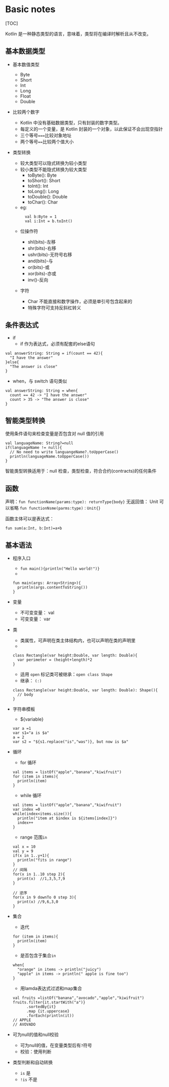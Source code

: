 # Basic notes

[TOC]

Kotlin 是一种静态类型的语言，意味着，类型将在编译时解析且从不改变。

## 基本数据类型

+ 基本数值类型
    + Byte
    + Short
    + Int
    + Long
    + Float
    + Double

+ 比较两个数字
    + Kotlin 中没有基础数据类型，只有封装的数字类型。
    + 每定义的一个变量，是 Kotlin 封装的一个对象，以此保证不会出现空指针
    + 三个等号`===`比较对象地址
    + 两个等号`==`比较两个值大小 

+ 类型转换
    + 较大类型可以隐式转换为较小类型
    + 较小类型不能隐式转换为较大类型
        * toByte(): Byte
        * toShort(): Short
        * toInt(): Int
        * toLong(): Long
        * toDouble(): Double
        * toChar(): Char
    + eg: 
        ```
          val b:Byte = 1
          val i:Int = b.toInt()
        ```
    - 位操作符
        - shl(bits)-左移
        - shr(bits)-右移
        - ushr(bits)-无符号右移
        - and(bits)-与
        - or(bits)-或
        - xor(bits)-亦或
        - inv()-反向

    - 字符
        - Char 不能直接和数字操作，必须是单引号包含起来的
        - 特殊字符可支持反斜杠转义

## 条件表达式
- if
    - if 作为表达式，必须有配套的else语句
```
val answerString: String = if(count == 42){
  "I have the answer"
}else{
  "The answer is close"
}
```

- when，与 switch 语句类似
```
val answerString: String = when{
  count == 42 -> "I have the answer"
  count > 35 -> "The answer is close"
}
```

## 智能类型转换
使用条件语句来检查变量是否包含对 null 值的引用
```
val languageName: String?=null
if(languageName != null){
  // No need to write languangeName?.toUpperCase()
  println(languageName.toUpperCase())
}
```
智能类型转换适用于：null 检查，类型检查，符合合约(contracts)的任何条件

## 函数
声明：`fun functionName(params:type): returnType{body}`
无返回值： Unit 可以省略
`fun functionNsme(parms:type)：Unit{}`

函数主体可以是表达式：
```
fun sum(a:Int, b:Int)=a+b
```

## 基本语法
- 程序入口
    + `fun main(){println("Hello world!")}`
    + 
    ```
    fun main(args: Array<String>){
      println(args.contentToString())
    }
    ```

- 变量
    + 不可变变量： val
    + 可变变量： var

- 类
    + 类属性，可声明在类主体结构内，也可以声明在类的声明里
    + 
    ```
    class Rectangle(var height:Double, var length: Double){
      var perimeter = (height+length)*2
    }
    ```
    + 适用 `open` 标记类可被继承：`open class Shape`
    + 继承： `(:)`
    ```
    class Rectangle(var height:Double, var length: Double): Shape(){
      // body
    }
    ```

- 字符串模板
    + ${variable}
    ```
    var a =1
    var s1="a is $a"
    a = 2
    var s2 = "${s1.replace("is","was")}, but now is $a"
    ```

- 循环
    + for 循环
    ```
    val items = listOf("apple","banana","kiwifruit")
    for (item in items){
      println(item)
    }
    ```
    + while 循环
    ```
    val items = listOf("apple","banana","kiwifruit")
    var index =0
    while(index<items.size()){
      println("item at $index is ${items[index]}")
      index++
    }
    ```
    + range 范围`in`
    ```
    val x = 10
    val y = 9
    if(x in 1..y+1){
      println("fits in range")
    }
    // 间隔
    for(x in 1..10 step 2){
      print(x)  //1,3,5,7,9
    }

    // 逆序
    for(x in 9 downTo 0 step 3){
      print(x) //9,6,3,0
    }
    ```

- 集合
    + 迭代
    ```
    for (item in items){
      println(item)
    }
    ```
    + 是否包含于集合`in`
    ```
    when{
      "orange" in items -> println("juicy")
      "apple" in items -> println(" apple is fine too")
    }
    ```
    + 用lamda表达式过滤和map集合
    ```
    val fruits =listOf("banana","avocado","apple","kiwifruit")
    fruits.filter{it.startWith("a")}
          .sortedBy{it}
          .map {it.uppercase}
          .forEach(println(it))
    // APPLE
    // AVOVADO
    ```

- 可为null的值和null校验
    + 可为null的值，在变量类型后有`?`符号
    + 校验：使用判断

- 类型判断和自动转换
    + `is` 是
    + `!is` 不是

